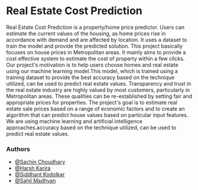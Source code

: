 # Real Estate Cost Prediction

Real Estate Cost Prediction is a property/home price predictor. Users can estimate the current values of the housing, as home prices rise in accordance with demand and are affected by location. It uses a dataset to train the model and provide the predicted solution. This project basically focuses on house prices in Metropolitan areas. It mainly aims to provide a cost effective system to estimate the cost of property within a few clicks. Our project's motivation is to help users choose homes and real estate using our machine learning model.This model, which is trained using a training dataset to provide the best accuracy based on the technique utilized, can be used to predict real estate values. Transparency and trust in the real estate industry are highly valued by most customers, particularly in Metropolitan areas. These qualities can be re-established by setting fair and appropriate prices for properties. The project's goal is to estimate real estate sale prices based on a range of economic factors and to create an algorithm that can predict house values based on particular input features. We are using machine learning and artificial intelligence approaches.accuracy based on the technique utilized, can be used to predict real estate values.

### Authors

- [@Sachin Choudhary](https://github.com/Sach-123)
- [@Harsh Karira](https://github.com/Harshkarira)
- [@Siddhant Kodolkar](https://github.com/SiddhantKodolkar)
- [@Sahil Madhyan](https://github.com/Sahil-Madhyan)
